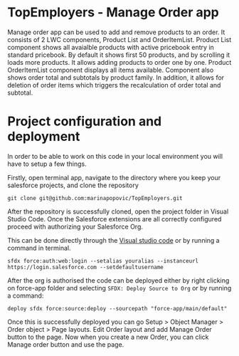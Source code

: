 # TopEmployers - Manage Order app

Manage order app can be used to add and remove products to an order. It consists of 2 LWC components, Product List and OrderItemList.
Product List component shows all avaialble products with active pricebook entry in standard pricebook. By default it shows first 50 products, and by scrolling it loads more products. It allows adding products to order one by one.
Product OrderItemList component displays all items available. Component also shows order total and subtotals by product family. In addition, it allows for deletion of order items which triggers the recalculation of order total and subtotal.

# Project configuration and deployment
In order to be able to work on this code in your local environment you will have to setup a few things. 

Firstly, open terminal app, navigate to the directory where you keep your salesforce projects, and clone the repository 

```
git clone git@github.com:marinapopovic/TopEmployers.git
```

After the repository is successfully cloned, open the project folder in Visual Studio Code. Once the Salesforce extensions are all correctly configured proceed with authorizing your Salesforce Org.

This can be done directly through the [Visual studio code](https://developer.salesforce.com/docs/atlas.en-us.sfdx_cli_reference.meta/sfdx_cli_reference/cli_reference_auth_web.htm) or by running a command in terminal.

```
sfdx force:auth:web:login --setalias youralias --instanceurl https://login.salesforce.com --setdefaultusername
```

After the org is authorised the code can be deployed either by right clicking on force-app folder and selecting `SFDX: Deploy Source to Org` or by running a command:
```
deploy sfdx force:source:deploy --sourcepath "force-app/main/default"
```

Once this is successfully deployed you can go Setup > Object Manager > Order object > Page layouts. Edit Order layout and add Manage Order button to the page. Now when you create a new Order, you can click Manage order button and use the page. 

